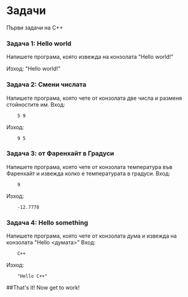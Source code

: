 Задачи
=====================

Първи задачи на C++

### Задача 1: Hello world
Напишете програма, която извежда на конзолата "Hello world!"

Изход:
"Hello world!"

### Задача 2: Смени числата
Напишете програма, която чете от конзолата две числа и разменя стойностите им.
Вход: 
```
	5 9
```
Изход: 
```
	9 5
```

### Задача 3: от Фаренхайт в Градуси
Напишете програма, която чете от конзолата температура във Фаренхайт и извежда колко е температурата в градуси.
Вход: 
```
	9
```
Изход: 
```
	-12.7778
```

### Задача 4: Hello something
Напишете програма, която чете от конзолата дума и извежда на конзолата "Hello <думата>"
Вход: 
```
	C++
```
Изход: 
```
	"Hello C++"
```


##That's it! Now get to work!
